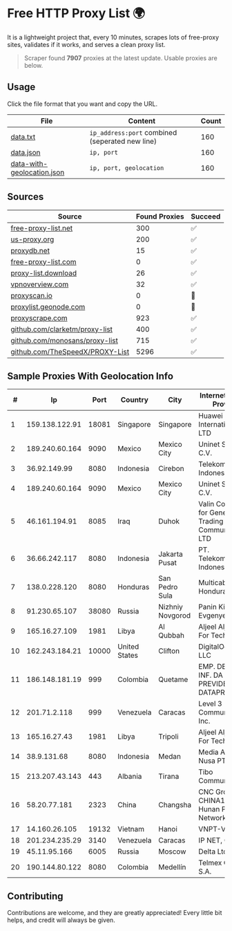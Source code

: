 
# Free HTTP Proxy List 🌍

It is a lightweight project that, every 10 minutes, scrapes lots of free-proxy sites, validates if it works, and serves a clean proxy list.


> Scraper found **7907** proxies at the latest update. Usable proxies are below.

## Usage

Click the file format that you want and copy the URL.


|File|Content|Count|
|----|-------|-----|
|[data.txt](https://raw.githubusercontent.com/themiralay/Proxy-List-World/master/data.txt)|`ip_address:port` combined (seperated new line)|160|
|[data.json](https://raw.githubusercontent.com/themiralay/Proxy-List-World/master/data.json)|`ip, port`|160|
|[data-with-geolocation.json](https://raw.githubusercontent.com/themiralay/Proxy-List-World/master/data-with-geolocation.json)|`ip, port, geolocation`|160|

## Sources

|Source|Found Proxies|Succeed|
|------|-------------|-------|
|[free-proxy-list.net](https://free-proxy-list.net)|300|✅|
|[us-proxy.org](https://www.us-proxy.org)|200|✅|
|[proxydb.net](http://proxydb.net)|15|✅|
|[free-proxy-list.com](https://free-proxy-list.com/?page=&port=&type%5B%5D=http&type%5B%5D=https&up_time=0&search=Search)|0|✅|
|[proxy-list.download](https://www.proxy-list.download/HTTP)|26|✅|
|[vpnoverview.com](https://vpnoverview.com/privacy/anonymous-browsing/free-proxy-servers)|32|✅|
|[proxyscan.io](https://www.proxyscan.io)|0|🚫|
|[proxylist.geonode.com](https://proxylist.geonode.com/api/proxy-list?limit=300&page=1&sort_by=lastChecked&sort_type=desc&protocols=http,https)|0|🚫|
|[proxyscrape.com](https://api.proxyscrape.com/v2/?request=displayproxies&protocol=http&timeout=10000&country=all&ssl=all&anonymity=all)|923|✅|
|[github.com/clarketm/proxy-list](https://raw.githubusercontent.com/clarketm/proxy-list/master/proxy-list-raw.txt)|400|✅|
|[github.com/monosans/proxy-list](https://raw.githubusercontent.com/monosans/proxy-list/main/proxies/http.txt)|715|✅|
|[github.com/TheSpeedX/PROXY-List](https://raw.githubusercontent.com/TheSpeedX/PROXY-List/master/http.txt)|5296|✅|


## Sample Proxies With Geolocation Info

|#|Ip|Port|Country|City|Internet Service Provider|
|-|--|----|-------|----|-------------------------|
|1|159.138.122.91|18081|Singapore|Singapore|Huawei International Pte. LTD|
|2|189.240.60.164|9090|Mexico|Mexico City|Uninet S.A. de C.V.|
|3|36.92.149.99|8080|Indonesia|Cirebon|Telekomunikasi Indonesia|
|4|189.240.60.164|9090|Mexico|Mexico City|Uninet S.A. de C.V.|
|5|46.161.194.91|8085|Iraq|Duhok|Valin Company for General Trading and Communication LTD|
|6|36.66.242.117|8080|Indonesia|Jakarta Pusat|PT. Telekomunikasi Indonesia|
|7|138.0.228.120|8080|Honduras|San Pedro Sula|Multicable De Honduras|
|8|91.230.65.107|38080|Russia|Nizhniy Novgorod|Panin Kirill Evgenyevich|
|9|165.16.27.109|1981|Libya|Al Qubbah|Aljeel Aljadeed For Technology|
|10|162.243.184.21|10000|United States|Clifton|DigitalOcean, LLC|
|11|186.148.181.19|999|Colombia|Quetame|EMP. DE TEC. E INF. DA PREVIDENCIA - DATAPREV|
|12|201.71.2.118|999|Venezuela|Caracas|Level 3 Communications, Inc.|
|13|165.16.27.43|1981|Libya|Tripoli|Aljeel Aljadeed For Technology|
|14|38.9.131.68|8080|Indonesia|Medan|Media Antar Nusa PT.|
|15|213.207.43.143|443|Albania|Tirana|Tibo Communications|
|16|58.20.77.181|2323|China|Changsha|CNC Group CHINA169 Hunan Province Network|
|17|14.160.26.105|19132|Vietnam|Hanoi|VNPT-VNNIC|
|18|201.234.235.29|3140|Venezuela|Caracas|IP NET, C.A|
|19|45.11.95.166|6005|Russia|Moscow|Delta Ltd|
|20|190.144.80.122|8080|Colombia|Medellín|Telmex Colombia S.A.|



## Contributing

Contributions are welcome, and they are greatly appreciated! Every
little bit helps, and credit will always be given.

